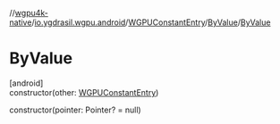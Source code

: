 //[wgpu4k-native](../../../../index.md)/[io.ygdrasil.wgpu.android](../../index.md)/[WGPUConstantEntry](../index.md)/[ByValue](index.md)/[ByValue](-by-value.md)

# ByValue

[android]\
constructor(other: [WGPUConstantEntry](../index.md))

constructor(pointer: Pointer? = null)